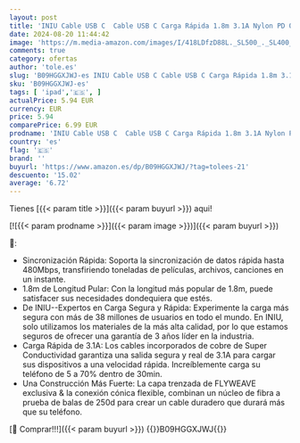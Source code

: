 ```yaml
---
layout: post
title: 'INIU Cable USB C  Cable USB C Carga Rápida 1.8m 3.1A Nylon PD QC 3.0 Cable Tipo C para Samsung S22 Ultra S21 S20 S10 S9 S8 iPad Air Xiaomi 11 Huawei P30 20 Google Pixel 7 Pro Switch PS5 Tablet S8'
date: 2024-08-20 11:44:42
image: 'https://m.media-amazon.com/images/I/418LDfzD88L._SL500_._SL400_.jpg'
comments: true
category: ofertas
author: 'tole.es'
slug: 'B09HGGXJWJ-es INIU Cable USB C Cable USB C Carga Rápida 1.8m 3.1A Nylon...'
sku: 'B09HGGXJWJ-es'
tags: [ 'ipad','🇪🇸', ]
actualPrice: 5.94 EUR
currency: EUR
price: 5.94
comparePrice: 6.99 EUR
prodname: 'INIU Cable USB C  Cable USB C Carga Rápida 1.8m 3.1A Nylon PD QC 3.0 Cable Tipo C para Samsung S22 Ultra S21 S20 S10 S9 S8 iPad Air Xiaomi 11 Huawei P30 20 Google Pixel 7 Pro Switch PS5 Tablet S8'
country: 'es'
flag: '🇪🇸'
brand: ''
buyurl: 'https://www.amazon.es/dp/B09HGGXJWJ/?tag=tolees-21'
descuento: '15.02'
average: '6.72'
---
```


Tienes [{{< param title >}}]({{< param buyurl >}}) aqui!

[![{{< param prodname >}}]({{< param image >}})]({{< param buyurl >}})

🔎:

- Sincronización Rápida: Soporta la sincronización de datos rápida hasta 480Mbps, transfiriendo toneladas de películas, archivos, canciones en un instante.
- 1.8m de Longitud Pular: Con la longitud más popular de 1.8m, puede satisfacer sus necesidades dondequiera que estés.
- De INIU--Expertos en Carga Segura y Rápida: Experimente la carga más segura con más de 38 millones de usuarios en todo el mundo. En INIU, solo utilizamos los materiales de la más alta calidad, por lo que estamos seguros de ofrecer una garantía de 3 años líder en la industria.
- Carga Rápida de 3.1A: Los cables incorporados de cobre de Super Conductividad garantiza una salida segura y real de 3.1A para cargar sus dispositivos a una velocidad rápida. Increíblemente carga su teléfono de 5 a 70% dentro de 30min.
- Una Construcción Más Fuerte: La capa trenzada de FLYWEAVE exclusiva & la conexión cónica flexible, combinan un núcleo de fibra a prueba de balas de 250d para crear un cable duradero que durará más que su teléfono.

[🛒 Comprar!!!]({{< param buyurl >}})
{{<world>}}B09HGGXJWJ{{</world>}}
